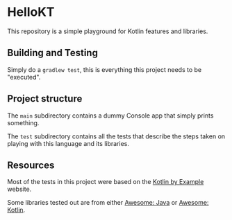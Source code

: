# HelloKT

This repository is a simple playground for Kotlin features and libraries.

## Building and Testing

Simply do a `gradlew test`, this is everything this project needs to be "executed".

## Project structure

The `main` subdirectory contains a dummy Console app that simply prints something.

The `test` subdirectory contains all the tests that describe the steps taken on playing with this language and its
libraries.

## Resources

Most of the tests in this project were based on the [Kotlin by Example](https://play.kotlinlang.org/byExample) website.

Some libraries tested out are from either [Awesome: Java](https://github.com/akullpp/awesome-java)
or [Awesome: Kotlin](https://github.com/KotlinBy/awesome-kotlin).